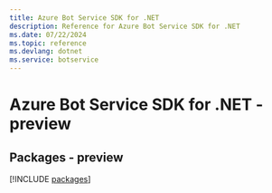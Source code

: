 ```yaml
---
title: Azure Bot Service SDK for .NET
description: Reference for Azure Bot Service SDK for .NET
ms.date: 07/22/2024
ms.topic: reference
ms.devlang: dotnet
ms.service: botservice
---
```

# Azure Bot Service SDK for .NET - preview
## Packages - preview
[!INCLUDE [packages](bot-service-index.md)]